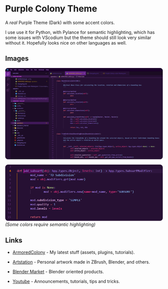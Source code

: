 # Purple Colony Theme

A *real* Purple Theme (Dark) with some accent colors.

I use use it for Python, with Pylance for semantic highlighting, which has some issues with VScodium but the theme should still look very similar without it. Hopefully looks nice on other languages as well.


## Images

![Purple Colony Screenshot](images/screen1.png)

![Purple Colony Screenshot](images/screen2.png)
*(Some colors require semantic highlighting)*

## Links

- [ArmoredColony] - My latest stuff (assets, plugins, tutorials).

- [Artstation] 	- Personal artwork made in ZBrush, Blender, and others.

- [Blender Market] - Blender oriented products.

- [Youtube] 	- Announcements, tutorials, tips and tricks.


[ArmoredColony]: https://armoredcolony.com
[Artstation]: https://www.artstation.com/armoredcolony
[Blender Market]: https://blendermarket.com/creators/armoredcolony
[Youtube]: https://youtube.com/armoredcolony